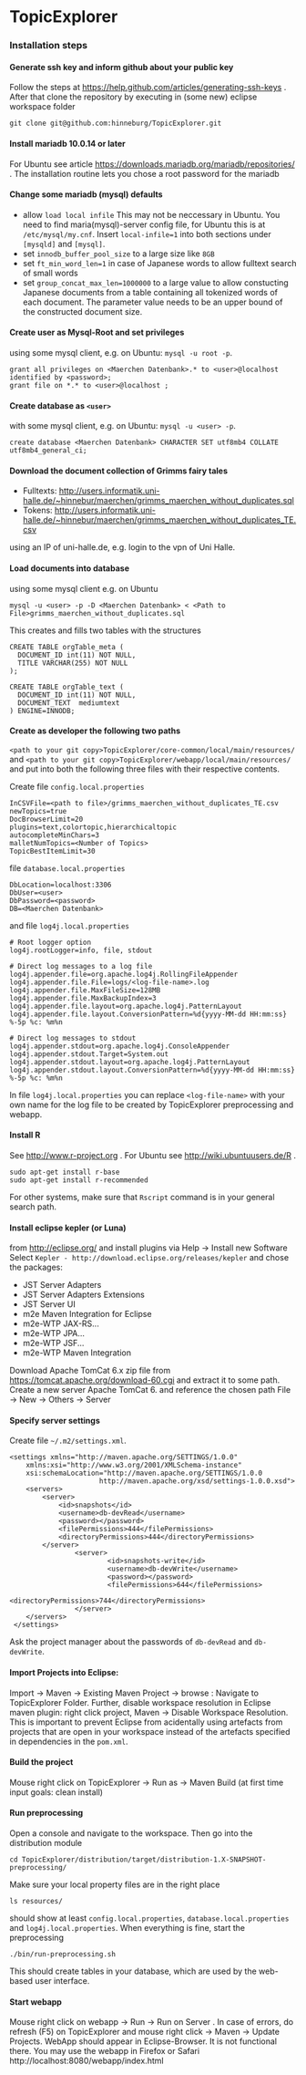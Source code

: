 TopicExplorer
=============

### Installation steps

#### Generate ssh key and inform github about your public key

Follow the steps at https://help.github.com/articles/generating-ssh-keys .
After that clone the repository by executing in (some new) eclipse workspace folder
```
git clone git@github.com:hinneburg/TopicExplorer.git
```

#### Install mariadb 10.0.14 or later

For Ubuntu see article https://downloads.mariadb.org/mariadb/repositories/ .
The installation routine lets you chose a root password for the  mariadb

#### Change some mariadb (mysql) defaults

  - allow `load local infile`
This may not be neccessary in Ubuntu. You need to find maria(mysql)-server config file,
for Ubuntu this is at `/etc/mysql/my.cnf`. Insert `local-infile=1` into both sections
under `[mysqld]` and `[mysql]`.
  - set `innodb_buffer_pool_size` to a large size like `8GB`
  - set `ft_min_word_len=1` in case of Japanese words to allow fulltext search of small words
  - set `group_concat_max_len=1000000` to a large value to allow constucting Japanese documents from a table containing all tokenized words of each document. The parameter value needs to be an upper bound of the constructed document size.

#### Create user as Mysql-Root and set privileges

using some mysql client,
e.g. on Ubuntu: `mysql -u root -p`.
```
grant all privileges on <Maerchen Datenbank>.* to <user>@localhost identified by <password>;
grant file on *.* to <user>@localhost ;
```

#### Create database as `<user>`

with some mysql client, e.g. on Ubuntu: `mysql -u <user> -p`.
```
create database <Maerchen Datenbank> CHARACTER SET utf8mb4 COLLATE utf8mb4_general_ci;
```

#### Download the document collection of Grimms fairy tales

  - Fulltexts: http://users.informatik.uni-halle.de/~hinnebur/maerchen/grimms_maerchen_without_duplicates.sql
  - Tokens: http://users.informatik.uni-halle.de/~hinnebur/maerchen/grimms_maerchen_without_duplicates_TE.csv

using an IP of uni-halle.de, e.g. login to the vpn of Uni Halle.

#### Load documents into database

using some mysql client
e.g. on Ubuntu
```
mysql -u <user> -p -D <Maerchen Datenbank> < <Path to File>grimms_maerchen_without_duplicates.sql
```
This creates and fills two tables with the structures
```
CREATE TABLE orgTable_meta (
  DOCUMENT_ID int(11) NOT NULL,
  TITLE VARCHAR(255) NOT NULL
);

CREATE TABLE orgTable_text (
  DOCUMENT_ID int(11) NOT NULL,
  DOCUMENT_TEXT  mediumtext
) ENGINE=INNODB;
```

#### Create as developer the following two paths

`<path to your git copy>TopicExplorer/core-common/local/main/resources/` and
`<path to your git copy>TopicExplorer/webapp/local/main/resources/`
and put into both the following three files with their respective contents.

Create file `config.local.properties`
```
InCSVFile=<path to file>/grimms_maerchen_without_duplicates_TE.csv
newTopics=true
DocBrowserLimit=20
plugins=text,colortopic,hierarchicaltopic
autocompleteMinChars=3
malletNumTopics=<Number of Topics>
TopicBestItemLimit=30
```
file `database.local.properties`
```
DbLocation=localhost:3306
DbUser=<user>
DbPassword=<password>
DB=<Maerchen Datenbank>
```
and file `log4j.local.properties`
```
# Root logger option
log4j.rootLogger=info, file, stdout

# Direct log messages to a log file
log4j.appender.file=org.apache.log4j.RollingFileAppender
log4j.appender.file.File=logs/<log-file-name>.log
log4j.appender.file.MaxFileSize=128MB
log4j.appender.file.MaxBackupIndex=3
log4j.appender.file.layout=org.apache.log4j.PatternLayout
log4j.appender.file.layout.ConversionPattern=%d{yyyy-MM-dd HH:mm:ss} %-5p %c: %m%n

# Direct log messages to stdout
log4j.appender.stdout=org.apache.log4j.ConsoleAppender
log4j.appender.stdout.Target=System.out
log4j.appender.stdout.layout=org.apache.log4j.PatternLayout
log4j.appender.stdout.layout.ConversionPattern=%d{yyyy-MM-dd HH:mm:ss} %-5p %c: %m%n
```
In file `log4j.local.properties` you can replace `<log-file-name>` with your own name for the log file to be created by TopicExplorer preprocessing and webapp.

#### Install R

See http://www.r-project.org . For Ubuntu see http://wiki.ubuntuusers.de/R .
```
sudo apt-get install r-base
sudo apt-get install r-recommended
```
For other systems, make sure that `Rscript` command is in your general search path.

#### Install eclipse kepler (or Luna)

from http://eclipse.org/ and install plugins via Help -> Install new Software
Select `Kepler - http://download.eclipse.org/releases/kepler` and chose the packages:
   - JST Server Adapters
   - JST Server Adapters Extensions
   - JST Server UI
   - m2e Maven Integration for Eclipse
   - m2e-WTP JAX-RS...
   - m2e-WTP JPA...
   - m2e-WTP JSF...
   - m2e-WTP Maven Integration

Download Apache TomCat 6.x zip file from
https://tomcat.apache.org/download-60.cgi
and extract it to some path.
Create a new server Apache TomCat 6. and reference the chosen path
File -> New -> Others -> Server

#### Specify server settings

Create file `~/.m2/settings.xml`.

```
<settings xmlns="http://maven.apache.org/SETTINGS/1.0.0"
	xmlns:xsi="http://www.w3.org/2001/XMLSchema-instance"
	xsi:schemaLocation="http://maven.apache.org/SETTINGS/1.0.0
                      http://maven.apache.org/xsd/settings-1.0.0.xsd">
	<servers>
		<server>
			<id>snapshots</id>
			<username>db-devRead</username>
			<password></password>
			<filePermissions>444</filePermissions>
			<directoryPermissions>444</directoryPermissions>
		</server>
                <server>
                        <id>snapshots-write</id>
                        <username>db-devWrite</username>
                        <password></password>
                        <filePermissions>644</filePermissions>
                        <directoryPermissions>744</directoryPermissions>
                </server>
 	</servers>
 </settings>
```
Ask the project manager about the passwords of  `db-devRead` and `db-devWrite`.

#### Import Projects into Eclipse:

Import -> Maven -> Existing Maven Project -> browse : Navigate to TopicExplorer Folder.
Further, disable workspace resolution in Eclipse maven plugin: right click project, Maven -> Disable Workspace Resolution. This is important to prevent Eclipse from acidentally using artefacts from projects that are open in your workspace instead of the artefacts specified in dependencies in the `pom.xml`.

#### Build the project

Mouse right click on TopicExplorer -> Run as -> Maven Build (at first time input goals: clean install)

#### Run preprocessing

Open a console and navigate to the workspace. Then go into the distribution module
```
cd TopicExplorer/distribution/target/distribution-1.X-SNAPSHOT-preprocessing/

```
Make sure your local property files are in the right place
```
ls resources/
```
should show at least `config.local.properties`, `database.local.properties` and `log4j.local.properties`.
When everything is fine, start the preprocessing
```
./bin/run-preprocessing.sh
```
This should create tables in your database, which are used by the web-based user interface.

#### Start webapp

Mouse right click on webapp -> Run -> Run on Server .
In case of errors, do refresh (F5) on TopicExplorer and mouse right click -> Maven -> Update Projects.
WebApp should appear in Eclipse-Browser. It is not functional there.
You may use the webapp in Firefox or Safari http://localhost:8080/webapp/index.html
